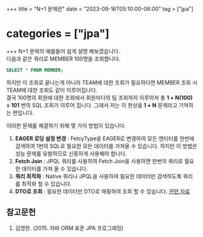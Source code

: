 +++
title = "N+1 문제란"
date = "2023-09-16T05:10:00-06:00"
tag = ["jpa"]
# categories = ["jpa"]
+++
N+1 문제의 예를들어 쉽게 설명 해보겠습니다.  
다음과 같은 쿼리로 MEMBER 100명을 조회합니다.
```sql
SELECT * FROM MEMBER;
```
하지만 이 조회로 끝나는게 아니라 TEAM에 대한 조회가 필요하다면 MEMBER 조회 시 TEAM에 대한 조회도 같이 이루어집니다.  
결국 100명의 회원에 대한 조회에서 회원마다의 팀 조회까지 이루어져 총 **1 + N(100) = 101** 번의 SQL 조회가 이루어 집니다.
그래서 저는 이 현상을 **1 + N** 문제라고 기억하는 편입니다. 

이러한 문제를 해결하기 위해 몇 가지 방법이 있습니다.
1. **EAGER 로딩 설정 변경** : FetcyType을 EAGER로 변경하여 모든 엔티티를 한번에 검색하여 1번의 SQL로 필요한 모든 데이터를 가져올 수 있습니다. 하지만 이 방법은 성능 문제를 유발하므로 신중하게 사용해야 합니다.
2. **Fetch Join** : JPQL 쿼리를 사용하여 Fetch Join을 사용하면 한번의 쿼리로 필요한 데이터를 가져 올 수 있습니다.
3. **쿼리 최적화** : Native 쿼리나 JPQL을 사용하여 필요한 데이터만 검색하도록 쿼리를 최적화 할 수 있습니다.
4. **DTO로 조회** : 필요한 데이터만 DTO로 매핑하여 조회 할 수 있습니다. [관련 자료](https://jyp-on.dev/posts/2023/09/spring-boot-jpql-dto-mapping/)

## 참고문헌
1. 김영한. (2015. 자바 ORM 표준 JPA 프로그래밍)